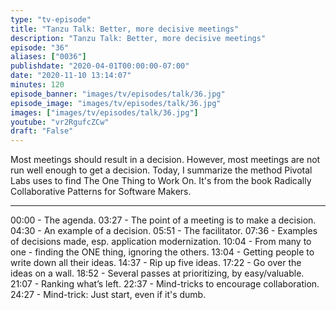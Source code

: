 ```yaml
---
type: "tv-episode"
title: "Tanzu Talk: Better, more decisive meetings"
description: "Tanzu Talk: Better, more decisive meetings"
episode: "36"
aliases: ["0036"]
publishdate: "2020-04-01T00:00:00-07:00"
date: "2020-11-10 13:14:07"
minutes: 120
episode_banner: "images/tv/episodes/talk/36.jpg"
episode_image: "images/tv/episodes/talk/36.jpg"
images: ["images/tv/episodes/talk/36.jpg"]
youtube: "vr2RgufcZCw"
draft: "False"
---
```


Most meetings should result in a decision. However, most meetings are not run well enough to get a decision. Today, I summarize the method Pivotal Labs uses to find The One Thing to Work On. It's from the book Radically Collaborative Patterns for Software Makers.

----

00:00 - The agenda.
03:27 - The point of a meeting is to make a decision.
04:30 - An example of a decision.
05:51 - The facilitator.
07:36 - Examples of decisions made, esp. application modernization.
10:04 - From many to one - finding the ONE thing, ignoring the others.
13:04 - Getting people to write down all their ideas.
14:37 - Rip up five ideas.
17:22 - Go over the ideas on a wall.
18:52 - Several passes at prioritizing, by easy/valuable.
21:07 - Ranking what’s left.
22:37 - Mind-tricks to encourage collaboration.
24:27 - Mind-trick: Just start, even if it's dumb.